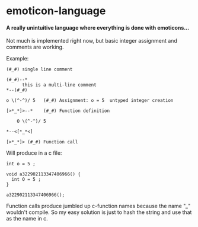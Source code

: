 # emoticon-language

#### A really unintuitive language where everything is done with emoticons...

Not much is implemented right now, but basic integer assignment and comments are working.

Example:
```
(#_#) single line comment

(#_#)--* 
      this is a multi-line comment
*--(#_#) 

o \(^-^)/ 5   (#_#) Assignment: o = 5  untyped integer creation 

[>*_*]>--*    (#_#) Function definition 

    O \(^-^)/ 5    

*--<[*_*<]

[>*_*]> (#_#) Function call
```

Will produce in a c file:
```
int o = 5 ;

void a322902113347406966() {
  int O = 5 ;
}

a322902113347406966();
```
Function calls produce jumbled up c-function names because the name "*_*" wouldn't compile. So my easy solution is just to hash the string and use that as the name in c. 

